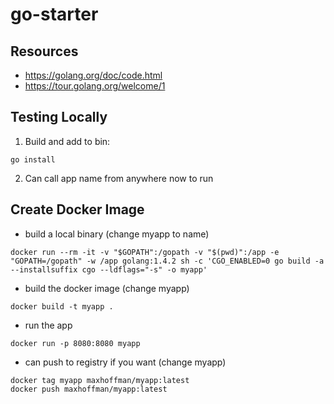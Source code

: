 # go-starter

## Resources
+ https://golang.org/doc/code.html
+ https://tour.golang.org/welcome/1

## Testing Locally
1. Build and add to bin:
```
go install
```

2. Can call app name from anywhere now to run 

## Create Docker Image
+ build a local binary (change myapp to name)
```
docker run --rm -it -v "$GOPATH":/gopath -v "$(pwd)":/app -e "GOPATH=/gopath" -w /app golang:1.4.2 sh -c 'CGO_ENABLED=0 go build -a --installsuffix cgo --ldflags="-s" -o myapp'
```

+ build the docker image (change myapp)
```
docker build -t myapp .
```

+ run the app
```
docker run -p 8080:8080 myapp
```

+ can push to registry if you want (change myapp)
```
docker tag myapp maxhoffman/myapp:latest
docker push maxhoffman/myapp:latest
```
